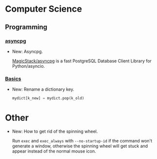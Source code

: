 # Computer Science

## Programming

### [asyncpg](asyncpg.md)

* New: Asyncpg.

    [MagicStack/asyncpg](https://github.com/MagicStack/asyncpg) is a fast
    PostgreSQL Database Client Library for Python/asyncio.


### [Basics](python_basics.md)

* New: Rename a dictionary key.

    ```python
    mydict[k_new] = mydict.pop(k_old)
    ```


# Other

* New: How to get rid of the spinning wheel.

    Run `exec` and `exec_always` with `--no-startup-id` if the command won't
    generate a window, otherwise the spinning wheel will get stuck and appear
    instead of the normal mouse icon.
